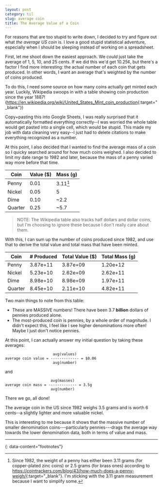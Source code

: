 ```yaml
---
layout: post
category: til
slug: average coin
title: The Average Value of a Coin
---
```


For reasons that are too stupid to write down, I decided to try and figure out
what *the average US coin* is. I love a good stupid statistical adventure, especially when I should be sleeping instead of working on a spreadsheet.

First, let me shoot down the easiest approach. We *could* just take the average of
1, 5, 10, and 25 cents. If we did this we'd get 10.25¢, but there's a factor I find more
interesting: the actual number of each coin that gets produced. In other words, I want
an average that's weighted by the number of coins produced.

To do this, I need some source on how many coins actually get minted each year.
Luckily, Wikipedia swoops in with a table showing coin production since the year 1887! (<https://en.wikipedia.org/wiki/United_States_Mint_coin_production>{:target="_blank"})

Copy+pasting this into Google Sheets, I was really surprised that it automatically
formatted everything correctly--I was worried the whole table would get pasted into a single cell,  which would be stupid. 
This made my job with data cleaning very easy--I just had to delete citations to make everything
recognized as a number.

At this point, I also decided that I wanted to find the average mass of a coin
so I quicky searched around for how much coins weighed.
I also decided to limit my date range to 1982 and later, 
because the mass of a penny varied way more before that time.

| Coin | Value ($) | Mass (g) |
------ | --------- | ---------- |
| Penny | 0.01 | 3.11[^1] |
| Nickel | 0.05 | 5 |
| Dime | 0.10 | ~2.2 |
| Quarter | 0.25 | ~5.7 |

> NOTE: The Wikipedia table also tracks half dollars and dollar coins, but I'm choosing
> to ignore these because I don't really care about them.

With this, I can sum up the number of coins produced since 1982, and use that to derive
the total value and total mass that have been minted.

| Coin | # Produced | Total Value ($) | Total Mass (g) |
------ | --------- | ---------- | -------------------- |
| Penny | 3.87e+11 | 3.87e+09	| 1.20e+12 |
| Nickel | 5.23e+10 | 2.62e+09 | 2.62e+11	|
| Dime | 8.98e+10 | 8.98e+09 | 1.97e+11 |
| Quarter | 8.45e+10 | 2.11e+10 | 4.82e+11 |

Two main things to note from this table:
- These are MASSIVE numbers! There have been 3.7 **billion** dollars of pennies produced alone.
- The most-produced coin is pennies, by a whole order of magnitude. I didn't expect this,
  I feel like I see higher denominations more often! Maybe I just don't notice pennies.

At this point, I can actually answer my initial question by taking these averages:

```
                      avg(values)
average coin value = ------------- = $0.06
                      avg(number)
```

and 

```
                     avg(masses)
average coin mass = ------------- = 3.5g
                     avg(number)
```

There we go, all done!

The average coin in the US since 1982 weighs 3.5 grams and is worth 6 cents--a slightly lighter and more valuable nickel.

This is interesting to me because it shows that the massive number of smaller denomination coins---particularly pennies---drags
the average way towards the lower denomination data, both in terms of value and mass.

---
{: data-content="footnotes"}

[^1]: Since 1982, the weight of a penny has either been 3.11 grams (for copper-plated zinc coins) or 2.5 grams (for brass ones) according to <https://cointrackers.com/blog/43/how-much-does-a-penny-weigh/>{:target="_blank"}. I'm sticking with the 3.11 gram measurement because I want to simplify some.